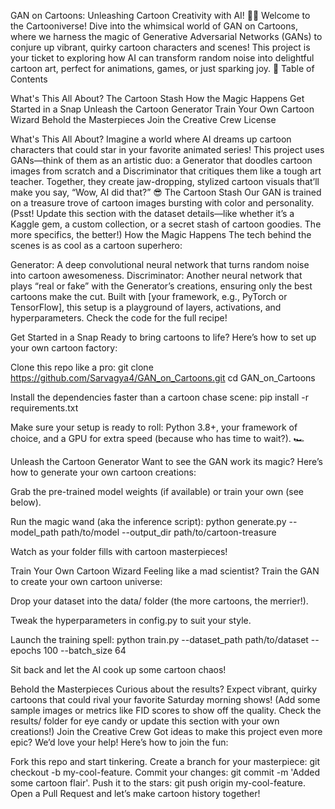 GAN on Cartoons: Unleashing Cartoon Creativity with AI! 🎨✨
Welcome to the Cartooniverse!
Dive into the whimsical world of GAN on Cartoons, where we harness the magic of Generative Adversarial Networks (GANs) to conjure up vibrant, quirky cartoon characters and scenes! This project is your ticket to exploring how AI can transform random noise into delightful cartoon art, perfect for animations, games, or just sparking joy. 🚀
Table of Contents

What's This All About?
The Cartoon Stash
How the Magic Happens
Get Started in a Snap
Unleash the Cartoon Generator
Train Your Own Cartoon Wizard
Behold the Masterpieces
Join the Creative Crew
License

What's This All About?
Imagine a world where AI dreams up cartoon characters that could star in your favorite animated series! This project uses GANs—think of them as an artistic duo: a Generator that doodles cartoon images from scratch and a Discriminator that critiques them like a tough art teacher. Together, they create jaw-dropping, stylized cartoon visuals that’ll make you say, “Wow, AI did that?” 😎
The Cartoon Stash
Our GAN is trained on a treasure trove of cartoon images bursting with color and personality. (Psst! Update this section with the dataset details—like whether it’s a Kaggle gem, a custom collection, or a secret stash of cartoon goodies. The more specifics, the better!)
How the Magic Happens
The tech behind the scenes is as cool as a cartoon superhero:

Generator: A deep convolutional neural network that turns random noise into cartoon awesomeness.
Discriminator: Another neural network that plays “real or fake” with the Generator’s creations, ensuring only the best cartoons make the cut.
Built with [your framework, e.g., PyTorch or TensorFlow], this setup is a playground of layers, activations, and hyperparameters. Check the code for the full recipe!

Get Started in a Snap
Ready to bring cartoons to life? Here’s how to set up your own cartoon factory:

Clone this repo like a pro:
git clone https://github.com/Sarvagya4/GAN_on_Cartoons.git
cd GAN_on_Cartoons


Install the dependencies faster than a cartoon chase scene:
pip install -r requirements.txt


Make sure your setup is ready to roll: Python 3.8+, your framework of choice, and a GPU for extra speed (because who has time to wait?). 🏎️


Unleash the Cartoon Generator
Want to see the GAN work its magic? Here’s how to generate your own cartoon creations:

Grab the pre-trained model weights (if available) or train your own (see below).

Run the magic wand (aka the inference script):
python generate.py --model_path path/to/model --output_dir path/to/cartoon-treasure


Watch as your folder fills with cartoon masterpieces!


Train Your Own Cartoon Wizard
Feeling like a mad scientist? Train the GAN to create your own cartoon universe:

Drop your dataset into the data/ folder (the more cartoons, the merrier!).

Tweak the hyperparameters in config.py to suit your style.

Launch the training spell:
python train.py --dataset_path path/to/dataset --epochs 100 --batch_size 64


Sit back and let the AI cook up some cartoon chaos!


Behold the Masterpieces
Curious about the results? Expect vibrant, quirky cartoons that could rival your favorite Saturday morning shows! (Add some sample images or metrics like FID scores to show off the quality. Check the results/ folder for eye candy or update this section with your own creations!)
Join the Creative Crew
Got ideas to make this project even more epic? We’d love your help! Here’s how to join the fun:

Fork this repo and start tinkering.
Create a branch for your masterpiece: git checkout -b my-cool-feature.
Commit your changes: git commit -m 'Added some cartoon flair'.
Push it to the stars: git push origin my-cool-feature.
Open a Pull Request and let’s make cartoon history together!

